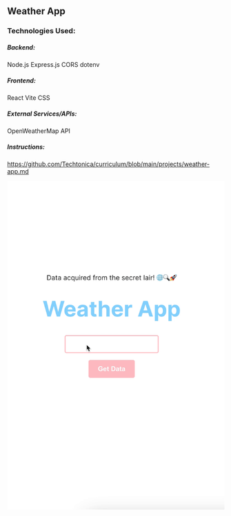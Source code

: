 
## Weather App

### Technologies Used:

##### Backend:
Node.js
Express.js
CORS 
dotenv 

##### Frontend:
React
Vite 
CSS 

##### External Services/APIs:
OpenWeatherMap API

##### Instructions: 
https://github.com/Techtonica/curriculum/blob/main/projects/weather-app.md

![Weather App Demo](weatherApp.gif)